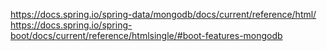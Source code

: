 
https://docs.spring.io/spring-data/mongodb/docs/current/reference/html/  
https://docs.spring.io/spring-boot/docs/current/reference/htmlsingle/#boot-features-mongodb  
